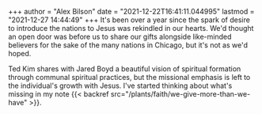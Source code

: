 +++
author = "Alex Bilson"
date = "2021-12-22T16:41:11.044995"
lastmod = "2021-12-27 14:44:49"
+++
It's been over a year since the spark of desire to introduce the nations to Jesus was rekindled in our hearts. We'd thought an open door was before us to share our gifts alongside like-minded believers for the sake of the many nations in Chicago, but it's not as we'd hoped.

Ted Kim shares with Jared Boyd a beautiful vision of spiritual formation through communal spiritual practices, but the missional emphasis is left to the individual's growth with Jesus. I've started thinking about what's missing in my note {{< backref src="/plants/faith/we-give-more-than-we-have" >}}.
